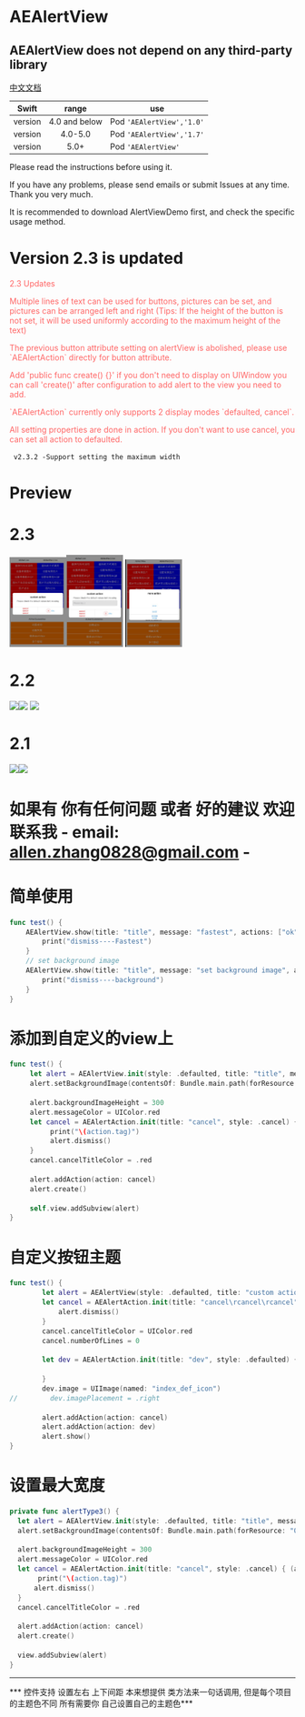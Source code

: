 # AEAlertView 
## AEAlertView does not depend on any third-party library
[中文文档](https://blog.csdn.net/weixin_40085372/article/details/82623978)

| Swift        |     range       | use  |
| ------------- |:-------------:| -----|
| version      | 4.0 and below  | Pod `'AEAlertView','1.0'` |
| version      | 4.0-5.0        | Pod `'AEAlertView','1.7'` |
| version      | 5.0+           | Pod `'AEAlertView'` |

<font>
     <p>Please read the instructions before using it.</p>
     <p>If you have any problems, please send emails or submit Issues at any time. Thank you very much.</p>
     <p>It is recommended to download AlertViewDemo first, and check the specific usage method.</p>
</font>


# Version 2.3 is updated


<font color=#ff6666>
     <p>2.3 Updates</p>
     <p>Multiple lines of text can be used for buttons, pictures can be set, and pictures can be arranged left and right (Tips: If the height of the button is not set, it will be used uniformly according to the maximum height of the text)</p>
     <p>The previous button attribute setting on alertView is abolished, please use `AEAlertAction` directly for button attribute. </p>
     <p>Add 'public func create() {}' if you don't need to display on UIWindow you can call 'create()' after configuration to add alert to the view you need to add.
     <p>`AEAlertAction` currently only supports 2 display modes `defaulted, cancel`.</p> 
     <p>All setting properties are done in action. If you don't want to use cancel, you can set all action to defaulted.</p>
</font>
     
     v2.3.2 -Support setting the maximum width
                                                                         
                                                                           
# Preview                                                                       

# 2.3
<view><img src="https://github.com/Allen0828/AEAlertView/blob/master/img-folder/2.3-001.jpg" width="100"></img><img
src="https://github.com/Allen0828/AEAlertView/blob/master/img-folder/2.3-002.jpg" width="100"></img> <img
src="https://github.com/Allen0828/AEAlertView/blob/master/img-folder/2.3-003.jpg" width="100"></img>
</view>

# 2.2
<view><img src="https://github.com/Allen0828/AEAlertView/blob/master/img-folder/new3.jpeg" width="100"></img><img
src="https://github.com/Allen0828/AEAlertView/blob/master/img-folder/gif003.gif" width="100"></img> <img
src="https://github.com/Allen0828/AEAlertView/blob/master/img-folder/new7.jpeg" width="100"></img>
</view>

# 2.1 
<view><img src="https://github.com/Allen0828/AEAlertView/blob/master/img-folder/succees2.1.gif" width="100"></img><img src="https://github.com/Allen0828/AEAlertView/blob/master/img-folder/error2.1.gif" width="100"></img>
</view>

# 如果有 你有任何问题 或者 好的建议 欢迎联系我  - email: allen.zhang0828@gmail.com -

# 简单使用
```swift
func test() {
    AEAlertView.show(title: "title", message: "fastest", actions: ["ok"]) { action in
        print("dismiss----Fastest")
    }
    // set background image
    AEAlertView.show(title: "title", message: "set background image", actions: ["cancel", "ok"], bgImage: UIImage(named: "006")) { action in
        print("dismiss----background")
    }
}
```

# 添加到自定义的view上
```swift
func test() {
     let alert = AEAlertView.init(style: .defaulted, title: "title", message: "set gif height Add alert to the current view")
     alert.setBackgroundImage(contentsOf: Bundle.main.path(forResource: "003", ofType: "gif"))

     alert.backgroundImageHeight = 300
     alert.messageColor = UIColor.red
     let cancel = AEAlertAction.init(title: "cancel", style: .cancel) { (action) in
          print("\(action.tag)")
          alert.dismiss()
     }
     cancel.cancelTitleColor = .red

     alert.addAction(action: cancel)
     alert.create()

     self.view.addSubview(alert)
}
```

# 自定义按钮主题
```swift
func test() {
        let alert = AEAlertView(style: .defaulted, title: "custom action", message: "Please check the default values before using")
        let cancel = AEAlertAction.init(title: "cancel\rcancel\rcancel", style: .cancel) { (action) in
            alert.dismiss()
        }
        cancel.cancelTitleColor = UIColor.red
        cancel.numberOfLines = 0
        
        let dev = AEAlertAction.init(title: "dev", style: .defaulted) { (action) in
           
        }
        dev.image = UIImage(named: "index_def_icon")
//        dev.imagePlacement = .right
        
        alert.addAction(action: cancel)
        alert.addAction(action: dev)
        alert.show()
}
```
# 设置最大宽度
```swift
private func alertType3() {
  let alert = AEAlertView.init(style: .defaulted, title: "title", message: "set gif height Add alert to the current view", maximumWidth: 600)
  alert.setBackgroundImage(contentsOf: Bundle.main.path(forResource: "003", ofType: "gif"))
        
  alert.backgroundImageHeight = 300
  alert.messageColor = UIColor.red
  let cancel = AEAlertAction.init(title: "cancel", style: .cancel) { (action) in
       print("\(action.tag)")
      alert.dismiss()
  }
  cancel.cancelTitleColor = .red
        
  alert.addAction(action: cancel)
  alert.create()
        
  view.addSubview(alert)
}
```

-------------------
*** 控件支持 设置左右 上下间距  本来想提供 类方法来一句话调用, 但是每个项目的主题色不同 所有需要你 自己设置自己的主题色***









